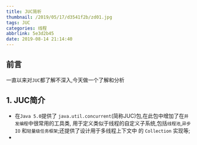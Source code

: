 ```yaml
---
title: JUC简析
thumbnail: /2019/05/17/d3541f2b/zd01.jpg
tags: JUC
categories: 线程
abbrlink: 5e3d2b45
date: 2019-08-14 21:14:40
---
```


## 前言

一直以来对`JUC`都了解不深入,今天做一个了解和分析

<!--More-->

## 1. JUC简介

- 在` Java 5.0 `提供了 `java.util.concurrent`(简称JUC)包,在此包中增加了在`并发编程`中很常用的工具类,
   用于定义类似于线程的自定义子系统,包括`线程池`,`异步 IO` 和`轻量级任务框架`;还提供了设计用于多线程上下文中
   的 `Collection` 实现等;
- 